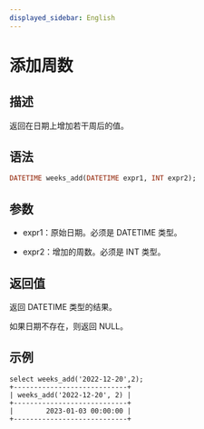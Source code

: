 ```yaml
---
displayed_sidebar: English
---
```


# 添加周数

## 描述

返回在日期上增加若干周后的值。

## 语法

```Haskell
DATETIME weeks_add(DATETIME expr1, INT expr2);
```

## 参数

- expr1：原始日期。必须是 DATETIME 类型。

- expr2：增加的周数。必须是 INT 类型。

## 返回值

返回 DATETIME 类型的结果。

如果日期不存在，则返回 NULL。

## 示例

```Plain
select weeks_add('2022-12-20',2);
+----------------------------+
| weeks_add('2022-12-20', 2) |
+----------------------------+
|        2023-01-03 00:00:00 |
+----------------------------+
```
